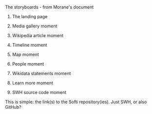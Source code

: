The storyboards - from Morane's document

1. The landing page

1.  Media gallery moment 

1.  Wikipedia article moment 

1.  Timeline moment

1.  Map moment

1.  People moment

1.  Wikidata statements moment

1.  Learn more moment

1.  SWH source code moment

This is simple: the link(s) to the Softi repository(ies). Just SWH, or also GitHub?
